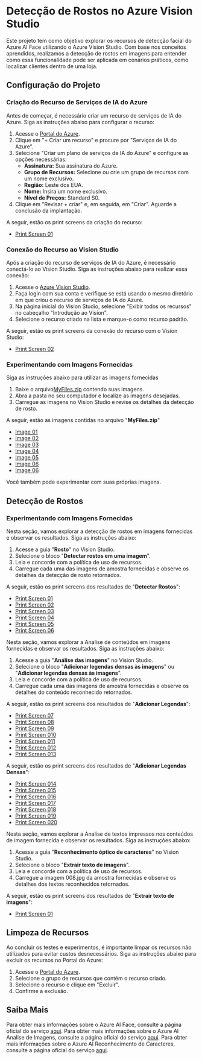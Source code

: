 # Detecção de Rostos no Azure Vision Studio

Este projeto tem como objetivo explorar os recursos de detecção facial do Azure AI Face utilizando o Azure Vision Studio. Com base nos conceitos aprendidos, realizamos a detecção de rostos em imagens para entender como essa funcionalidade pode ser aplicada em cenários práticos, como localizar clientes dentro de uma loja.

## Configuração do Projeto

### Criação do Recurso de Serviços de IA do Azure

Antes de começar, é necessário criar um recurso de serviços de IA do Azure. Siga as instruções abaixo para configurar o recurso:

1. Acesse o [Portal do Azure](https://portal.azure.com).
2. Clique em "+ Criar um recurso" e procure por "Serviços de IA do Azure".
3. Selecione "Criar um plano de serviços de IA do Azure" e configure as opções necessárias:
   - **Assinatura:** Sua assinatura do Azure.
   - **Grupo de Recursos:** Selecione ou crie um grupo de recursos com um nome exclusivo.
   - **Região:** Leste dos EUA.
   - **Nome:** Insira um nome exclusivo.
   - **Nível de Preços:** Standard S0.
4. Clique em "Revisar + criar" e, em seguida, em "Criar". Aguarde a conclusão da implantação.

A seguir, estão os print screens da criação do recurso:

- [Print Screen 01](https://github.com/EduFreitasArantes/lab-ai-900_AnaliseDeImagens/blob/main/config/001.jpg)

### Conexão do Recurso ao Vision Studio

Após a criação do recurso de serviços de IA do Azure, é necessário conectá-lo ao Vision Studio. Siga as instruções abaixo para realizar essa conexão:

1. Acesse o [Azure Vision Studio](https://portal.vision.cognitive.azure.com).
2. Faça login com sua conta e verifique se está usando o mesmo diretório em que criou o recurso de serviços de IA do Azure.
3. Na página inicial do Vision Studio, selecione "Exibir todos os recursos" no cabeçalho "Introdução ao Vision".
4. Selecione o recurso criado na lista e marque-o como recurso padrão.

A seguir, estão os print screens da conexão do recurso com o Vision Studio:

- [Print Screen 02](https://github.com/EduFreitasArantes/lab-ai-900_AnaliseDeImagens/blob/main/config/002.jpg)

### Experimentando com Imagens Fornecidas

Siga as instruções abaixo para utilizar as imagens fornecidas

1. Baixe o arquivo<a href="https://github.com/EduFreitasArantes/lab-ai-900_AnaliseDeImagens/blob/main/MyFiles.zip" target="_blank">MyFiles.zip</a> contendo suas imagens.
6. Abra a pasta no seu computador e localize as imagens desejadas.
7. Carregue as imagens no Vision Studio e revise os detalhes da detecção de rosto.

A seguir, estão as imagens contidas no arquivo "**MyFiles.zip**"

- [Image 01](https://github.com/EduFreitasArantes/lab-ai-900_AnaliseDeImagens/blob/main/inputs/001.jpg)
- [Image 02](https://github.com/EduFreitasArantes/lab-ai-900_AnaliseDeImagens/blob/main/inputs/002.jpg)
- [Image 03](https://github.com/EduFreitasArantes/lab-ai-900_AnaliseDeImagens/blob/main/inputs/003.jpg)
- [Image 04](https://github.com/EduFreitasArantes/lab-ai-900_AnaliseDeImagens/blob/main/inputs/004.jpg)
- [Image 05](https://github.com/EduFreitasArantes/lab-ai-900_AnaliseDeImagens/blob/main/inputs/005.jpg)
- [Image 06](https://github.com/EduFreitasArantes/lab-ai-900_AnaliseDeImagens/blob/main/inputs/006.jpg)
- [Image 06](https://github.com/EduFreitasArantes/lab-ai-900_AnaliseDeImagens/blob/main/inputs/007.jpg)

Você também pode experimentar com suas próprias imagens.

## Detecção de Rostos

### Experimentando com Imagens Fornecidas

Nesta seção, vamos explorar a detecção de rostos em imagens fornecidas e observar os resultados. Siga as instruções abaixo:

1. Acesse a guia "**Rosto**" no Vision Studio.
2. Selecione o bloco "**Detectar rostos em uma imagem**".
3. Leia e concorde com a política de uso de recursos.
4. Carregue cada uma das imagens de amostra fornecidas e observe os detalhes da detecção de rosto retornados.

A seguir, estão os print screens dos resultados de "**Detectar Rostos**":

- [Print Screen 01](https://github.com/EduFreitasArantes/lab-ai-900_AnaliseDeImagens/blob/main/outputs/DetectFaces/001.jpg)
- [Print Screen 02](https://github.com/EduFreitasArantes/lab-ai-900_AnaliseDeImagens/blob/main/outputs/DetectFaces/002.jpg)
- [Print Screen 03](https://github.com/EduFreitasArantes/lab-ai-900_AnaliseDeImagens/blob/main/outputs/DetectFaces/003.jpg)
- [Print Screen 04](https://github.com/EduFreitasArantes/lab-ai-900_AnaliseDeImagens/blob/main/outputs/DetectFaces/004.jpg)
- [Print Screen 05](https://github.com/EduFreitasArantes/lab-ai-900_AnaliseDeImagens/blob/main/outputs/DetectFaces/005.jpg)
- [Print Screen 06](https://github.com/EduFreitasArantes/lab-ai-900_AnaliseDeImagens/blob/main/outputs/DetectFaces/006.jpg)

Nesta seção, vamos explorar a Analise de conteúdos em imagens fornecidas e observar os resultados. Siga as instruções abaixo:

1. Acesse a guia "**Análise das imagens**" no Vision Studio.
2. Selecione o bloco "**Adicionar legendas densas às imagens**" ou "**Adicionar legendas densas às imagens**".
3. Leia e concorde com a política de uso de recursos.
4. Carregue cada uma das imagens de amostra fornecidas e observe os detalhes do conteúdo reconhecido retornados.

A seguir, estão os print screens dos resultados de "**Adicionar Legendas**":

- [Print Screen 07](https://github.com/EduFreitasArantes/lab-ai-900_AnaliseDeImagens/blob/main/outputs/AddCaption/001.jpg)
- [Print Screen 08](https://github.com/EduFreitasArantes/lab-ai-900_AnaliseDeImagens/blob/main/outputs/AddCaption/002.jpg)
- [Print Screen 09](https://github.com/EduFreitasArantes/lab-ai-900_AnaliseDeImagens/blob/main/outputs/AddCaption/003.jpg)
- [Print Screen 010](https://github.com/EduFreitasArantes/lab-ai-900_AnaliseDeImagens/blob/main/outputs/AddCaption/004.jpg)
- [Print Screen 011](https://github.com/EduFreitasArantes/lab-ai-900_AnaliseDeImagens/blob/main/outputs/AddCaption/005.jpg)
- [Print Screen 012](https://github.com/EduFreitasArantes/lab-ai-900_AnaliseDeImagens/blob/main/outputs/AddCaption/006.jpg)
- [Print Screen 013](https://github.com/EduFreitasArantes/lab-ai-900_AnaliseDeImagens/blob/main/outputs/AddCaption/007.jpg)

A seguir, estão os print screens dos resultados de "**Adicionar Legendas Densas**":

- [Print Screen 014](https://github.com/EduFreitasArantes/lab-ai-900_AnaliseDeImagens/blob/main/outputs/AddDenseCaptions/001.jpg)
- [Print Screen 015](https://github.com/EduFreitasArantes/lab-ai-900_AnaliseDeImagens/blob/main/outputs/AddDenseCaptions/002.jpg)
- [Print Screen 016](https://github.com/EduFreitasArantes/lab-ai-900_AnaliseDeImagens/blob/main/outputs/AddDenseCaptions/003.jpg)
- [Print Screen 017](https://github.com/EduFreitasArantes/lab-ai-900_AnaliseDeImagens/blob/main/outputs/AddDenseCaptions/004.jpg)
- [Print Screen 018](https://github.com/EduFreitasArantes/lab-ai-900_AnaliseDeImagens/blob/main/outputs/AddDenseCaptions/005.jpg)
- [Print Screen 019](https://github.com/EduFreitasArantes/lab-ai-900_AnaliseDeImagens/blob/main/outputs/AddDenseCaptions/006.jpg)
- [Print Screen 020](https://github.com/EduFreitasArantes/lab-ai-900_AnaliseDeImagens/blob/main/outputs/AddDenseCaptions/007.jpg)

Nesta seção, vamos explorar a Analise de textos impressos nos conteúdos de imagem fornecida e observar os resultados. Siga as instruções abaixo:

1. Acesse a guia "**Reconhecimento óptico de caracteres**" no Vision Studio.
2. Selecione o bloco "**Extrair texto de imagens**".
3. Leia e concorde com a política de uso de recursos.
4. Carregue a imagem 008.jpg da amostra fornecidas e observe os detalhes dos textos reconhecidos retornados.

A seguir, estão os print screens dos resultados de "**Extrair texto de imagens**":

- [Print Screen 01](https://github.com/EduFreitasArantes/lab-ai-900_AnaliseDeImagens/blob/main/outputs/ExtractText/001.jpg)

## Limpeza de Recursos

Ao concluir os testes e experimentos, é importante limpar os recursos não utilizados para evitar custos desnecessários. Siga as instruções abaixo para excluir os recursos no Portal do Azure:

1. Acesse o [Portal do Azure](https://portal.azure.com).
2. Selecione o grupo de recursos que contém o recurso criado.
3. Selecione o recurso e clique em "Excluir".
4. Confirme a exclusão.

## Saiba Mais

Para obter mais informações sobre o Azure AI Face, consulte a página oficial do serviço [aqui](https://microsoftlearning.github.io/mslearn-ai-fundamentals/Instructions/Labs/04-face.html).
Para obter mais informações sobre o Azure AI Analise de Imagens, consulte a página oficial do serviço [aqui](https://microsoftlearning.github.io/mslearn-ai-fundamentals/Instructions/Labs/03-image-analysis.html).
Para obter mais informações sobre o Azure AI Reconhecimento de Caracteres, consulte a página oficial do serviço [aqui](https://microsoftlearning.github.io/mslearn-ai-fundamentals/Instructions/Labs/05-ocr.html).

